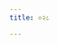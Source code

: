 ```yaml
---
title: ०२८

---
```

<div class="js_include" url="vetAla-panchavimshatikA/021.md"  newLevelForH1="2" includeTitle="false"> </div>
